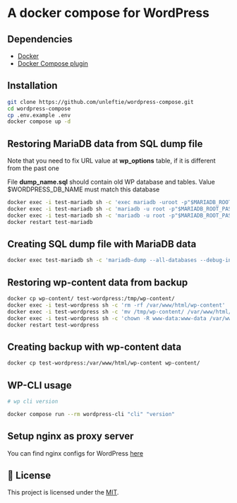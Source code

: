 # A docker compose for WordPress

## Dependencies

- [Docker](https://docs.docker.com/get-docker/)
- [Docker Compose plugin](https://docs.docker.com/compose/install/)

## Installation

```bash
git clone https://github.com/unleftie/wordpress-compose.git
cd wordpress-compose
cp .env.example .env
docker compose up -d
```

## Restoring MariaDB data from SQL dump file

Note that you need to fix URL value at **wp_options** table, if it is different from the past one

File **dump_name.sql** should contain old WP database and tables. Value $WORDPRESS_DB_NAME must match this database

```bash
docker exec -i test-mariadb sh -c 'exec mariadb -uroot -p"$MARIADB_ROOT_PASSWORD"' < dump_name.sql
docker exec -i test-mariadb sh -c 'mariadb -u root -p"$MARIADB_ROOT_PASSWORD" -D $MARIADB_DATABASE -e "GRANT ALL PRIVILEGES ON $MARIADB_DATABASE.* TO $MARIADB_USER;"'
docker exec -i test-mariadb sh -c 'mariadb -u root -p"$MARIADB_ROOT_PASSWORD" -D $MARIADB_DATABASE -e "FLUSH PRIVILEGES;"'
docker restart test-mariadb
```

## Creating SQL dump file with MariaDB data

```bash
docker exec test-mariadb sh -c 'mariadb-dump --all-databases --debug-info -u root -p"$MARIADB_ROOT_PASSWORD"' > dump_name.sql
```

## Restoring wp-content data from backup

```bash
docker cp wp-content/ test-wordpress:/tmp/wp-content/
docker exec -i test-wordpress sh -c 'rm -rf /var/www/html/wp-content'
docker exec -i test-wordpress sh -c 'mv /tmp/wp-content/ /var/www/html/wp-content/'
docker exec -i test-wordpress sh -c 'chown -R www-data:www-data /var/www/html/wp-content/'
docker restart test-wordpress
```

## Creating backup with wp-content data

```bash
docker cp test-wordpress:/var/www/html/wp-content wp-content/
```

## WP-CLI usage

```bash
# wp cli version

docker compose run --rm wordpress-cli "cli" "version"
```

## Setup nginx as proxy server

You can find nginx configs for WordPress [here](https://www.digitalocean.com/community/tools/nginx?domains.0.php.wordPressRules=true)

## 📝 License

This project is licensed under the [MIT](LICENSE).

